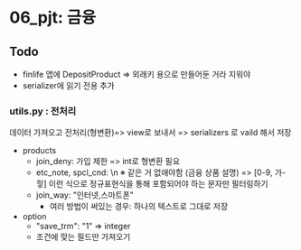 # 06_pjt: 금융
## Todo
- finlife 앱에 DepositProduct => 외래키 용으로 만들어둔 거라 지워야
- serializer에 읽기 전용 추가
### utils.py : 전처리
데이터 가져오고 전처리(형변환)=> view로 보내서 => serializers 로 vaild 해서 저장

- products
  - join_deny: 가입 제한 => int로 형변환 필요
  - etc_note, spcl_cnd: \n ※ 같은 거 없애야함 (금융 상품 설명) => [0-9, 가-힣] 이런 식으로 정규표현식을 통해 포함되어야 하는 문자만 필터링하기
  - join_way: "인터넷,스마트폰"
    - 여러 방법이 써있는 경우: 하나의 텍스트로 그대로 저장
- option 
  - "save_trm": "1" => integer
  - 조건에 맞는 필드만 가져오기